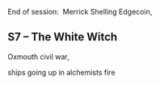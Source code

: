 End of session:  Merrick Shelling Edgecoin,

## S7 – The White Witch

Oxmouth civil war,

ships going up in alchemists fire